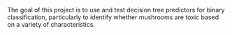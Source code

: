The goal of this project is to use and test decision tree predictors for binary classification, particularly to identify whether mushrooms are toxic based on a variety of characteristics.
